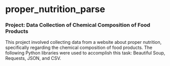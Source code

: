 # proper_nutrition_parse
### Project: Data Collection of Chemical Composition of Food Products
This project involved collecting data from a website about proper nutrition, specifically regarding the chemical composition of food products.
The following Python libraries were used to accomplish this task: Beautiful Soup, Requests, JSON, and CSV.